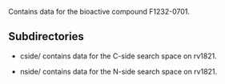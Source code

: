 Contains data for the bioactive compound F1232-0701.

## Subdirectories

- cside/ contains data for the C-side search space on rv1821.

- nside/ contains data for the N-side search space on rv1821.

